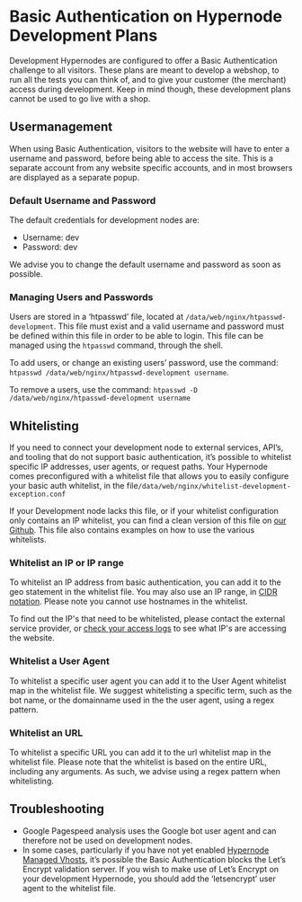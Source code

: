 <!-- source: https://support.hypernode.com/en/hypernode/nginx/basic-authentication-on-hypernode-development-plans/ -->
# Basic Authentication on Hypernode Development Plans

Development Hypernodes are configured to offer a Basic Authentication challenge to all visitors. These plans are meant to develop a webshop, to run all the tests you can think of, and to give your customer (the merchant) access during development. Keep in mind though, these development plans cannot be used to go live with a shop.


Usermanagement
--------------

When using Basic Authentication, visitors to the website will have to enter a username and password, before being able to access the site. This is a separate account from any website specific accounts, and in most browsers are displayed as a separate popup.

### Default Username and Password

The default credentials for development nodes are:

* Username: dev
* Password: dev

We advise you to change the default username and password as soon as possible.

### Managing Users and Passwords

Users are stored in a ‘htpasswd’ file, located at `/data/web/nginx/htpasswd-development`. This file must exist and a valid username and password must be defined within this file in order to be able to login. This file can be managed using the `htpasswd` command, through the shell.

To add users, or change an existing users’ password, use the command: `htpasswd /data/web/nginx/htpasswd-development username`.

To remove a users, use the command: `htpasswd -D /data/web/nginx/htpasswd-development username`

Whitelisting
------------

If you need to connect your development node to external services, API’s, and tooling that do not support basic authentication, it’s possible to whitelist specific IP addresses, user agents, or request paths. Your Hypernode comes preconfigured with a whitelist file that allows you to easily configure your basic auth whitelist, in the file`/data/web/nginx/whitelist-development-exception.conf`

If your Development node lacks this file, or if your whitelist configuration only contains an IP whitelist, you can find a clean version of this file on [our Github](https://gist.github.com/hn-support/3d0ec225e7fd49e6996377e48996f57c#file-whitelist-development-exception-conf). This file also contains examples on how to use the various whitelists.

### Whitelist an IP or IP range

To whitelist an IP address from basic authentication, you can add it to the geo statement in the whitelist file. You may also use an IP range, in [CIDR notation](https://en.wikipedia.org/wiki/Classless_Inter-Domain_Routing). Please note you cannot use hostnames in the whitelist.

To find out the IP's that need to be whitelisted, please contact the external service provider, or [check your access logs](https://support.hypernode.com/en/troubleshooting/performance/general-troubleshooting) to see what IP's are accessing the website.

### Whitelist a User Agent

To whitelist a specific user agent you can add it to the User Agent whitelist map in the whitelist file. We suggest whitelisting a specific term, such as the bot name, or the domainname used in the the user agent, using a regex pattern.

### Whitelist an URL

To whitelist a specific URL you can add it to the url whitelist map in the whitelist file. Please note that the whitelist is based on the entire URL, including any arguments. As such, we advise using a regex pattern when whitelisting. 

Troubleshooting
---------------

* Google Pagespeed analysis uses the Google bot user agent and can therefore not be used on development nodes.
* In some cases, particularly if you have not yet enabled [Hypernode Managed Vhosts](https://support.hypernode.com/nginx-configuration/hypernode-managed-vhosts/), it’s possible the Basic Authentication blocks the Let’s Encrypt validation server. If you wish to make use of Let’s Encrypt on your development Hypernode, you should add the ‘letsencrypt’ user agent to the whitelist file.
